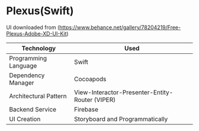 # Plexus(Swift)
UI downloaded from (https://www.behance.net/gallery/78204219/Free-Plexus-Adobe-XD-UI-Kit)

Technology   |  Used
------------ | -------------
Programming Language | Swift 
Dependency Manager | Cocoapods 
Architectural Pattern | View-Interactor-Presenter-Entity-Router (VIPER)
Backend Service | Firebase 
UI Creation | Storyboard and Programmatically
